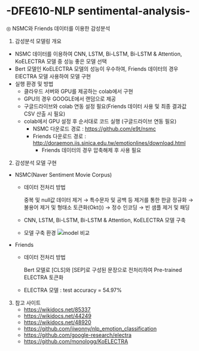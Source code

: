 # -DFE610-NLP sentimental-analysis-
◎ NSMC와 Friends 데이터를 이용한 감성분석

1. 감성분석 모델링 개요
  - NSMC 데이터를 이용하여 CNN, LSTM, Bi-LSTM, Bi-LSTM & Attention, KoELECTRA 모델 중 성능 좋은 모델 선택
  - Bert 모델인 KoELECTRA 모델의 성능이 우수하여, Friends 데이터의 경우 ElECTRA 모델 사용하여 모델 구현
  - 실행 환경 및 방법
    - 클라우드 서버와 GPU를 제공하는 colab에서 구현
    - GPU의 경우 GOOGLE에서 랜덤으로 제공
    - 구글드라이브와 colab 연동 설정 필요(Friends 데이터 사용 및 최종 결과값 CSV 산출 시 필요)
    - colab에서 GPU 설정 후 순서대로 코드 실행 (구글드라이브 연동 필요)
      - NSMC 다운로드 경로 : https://github.com/e9t/nsmc
      - Friends 다운로드 경로 : http://doraemon.iis.sinica.edu.tw/emotionlines/download.html
        - Friends 데이터의 경우 압축해제 후 사용 필요
   
   
2. 감성분석 모델 구현
  - NSMC(Naver Sentiment Movie Corpus)
    - 데이터 전처리 방법
      
      중복 및 null값 데이터 제거 → 특수문자 및 공백 등 제거를 통한 한글 정규화 → 불용어 제거 및 형태소 토큰화(Okt()) → 정수 인코딩 → 빈 샘플 제거 및 패딩
    
    - CNN, LSTM, Bi-LSTM, Bi-LSTM & Attention, KoELECTRA 모델 구축
    - 모델 구축 환경
![model 비교](https://user-images.githubusercontent.com/73410906/103128258-f5c25a00-46d7-11eb-88b7-f41408b5fe82.jpg)

    
    
  - Friends
    - 데이터 전처리 방법
    
      Bert 모델로 [CLS]와 [SEP]로 구성된 문장으로 전처리하여 Pre-trained ELECTRA 토큰화
    
    - ELECTRA 모델 : test accuracy = 54.97%
  
  
3. 참고 사이트
   - https://wikidocs.net/85337
   - https://wikidocs.net/44249
   - https://wikidocs.net/48920
   - https://github.com/jiwonny/nlp_emotion_classification
   - https://github.com/google-research/electra
   - https://github.com/monologg/KoELECTRA

